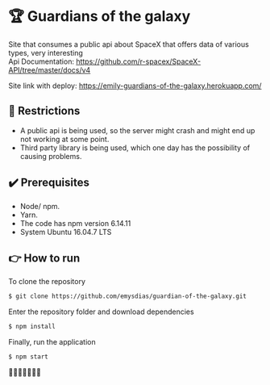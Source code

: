 # 🏆 Guardians of the galaxy

Site that consumes a public api about SpaceX that offers data of various types, very interesting <br> Api Documentation: https://github.com/r-spacex/SpaceX-API/tree/master/docs/v4

Site link with deploy: https://emily-guardians-of-the-galaxy.herokuapp.com/

## 🔨 Restrictions

- A public api is being used, so the server might crash and might end up not working at some point.
- Third party library is being used, which one day has the possibility of causing problems.

## ✔️ Prerequisites

- Node/ npm.
- Yarn.
- The code has npm version 6.14.11
- System Ubuntu 16.04.7 LTS

## 👉 How to run

To clone the repository

```bash
$ git clone https://github.com/emysdias/guardian-of-the-galaxy.git
```
Enter the repository folder and download dependencies
```bash
$ npm install
```

Finally, run the application
```bash
$ npm start
```

🚀🚀🚀🚀🚀🚀🚀
